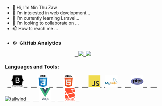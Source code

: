 - 👋 Hi, I’m Min Thu Zaw
- 👀 I’m interested in web development...
- 🌱 I’m currently learning Laravel...
- 💞️ I’m looking to collaborate on ...
- 📫 How to reach me ...

<!---
Rion91/Rion91 is a ✨ special ✨ repository because its `README.md` (this file) appears on your GitHub profile.
You can click the Preview link to take a look at your changes.
--->
- ### ⚙️ &nbsp;GitHub Analytics
<p align="center">
  <a href="https://github.com/Rion91">  
<img height="180em" src="https://github-readme-stats-eight-theta.vercel.app/api?username=rion91&show_icons=true&theme=algolia&include_all_commits=true&count_private=true"/>  <img height="180em" src="https://github-readme-stats-eight-theta.vercel.app/api/top-langs/?username=rion91&layout=compact&langs_count=8&theme=algolia"/></a></p><h3 align="left">Languages and Tools:</h3><p align="left">  <a href="https://getbootstrap.com" target="_blank" rel="noreferrer">   <img src="https://raw.githubusercontent.com/devicons/devicon/master/icons/bootstrap/bootstrap-plain-wordmark.svg" alt="bootstrap" width="40" height="40"/>   </a>   <a href="https://www.w3schools.com/css/" target="_blank" rel="noreferrer">     <img src="https://raw.githubusercontent.com/devicons/devicon/master/icons/css3/css3-original-wordmark.svg" alt="css3" width="40" height="40"/>   </a>   <a href="https://www.w3.org/html/" target="_blank" rel="noreferrer">     <img src="https://raw.githubusercontent.com/devicons/devicon/master/icons/html5/html5-original-wordmark.svg" alt="html5" width="40" height="40"/>   </a>   <a href="https://developer.mozilla.org/en-US/docs/Web/JavaScript" target="_blank" rel="noreferrer">     <img src="https://raw.githubusercontent.com/devicons/devicon/master/icons/javascript/javascript-original.svg" alt="javascript" width="40" height="40"/> </a>  <a href="https://www.mysql.com/" target="_blank" rel="noreferrer"> <img src="https://raw.githubusercontent.com/devicons/devicon/master/icons/mysql/mysql-original-wordmark.svg" alt="mysql" width="40" height="40"/>   </a>   <a href="https://www.php.net" target="_blank" rel="noreferrer">     <img src="https://raw.githubusercontent.com/devicons/devicon/master/icons/php/php-original.svg" alt="php" width="40" height="40"/>   </a>   <a href="https://tailwindcss.com/" target="_blank" rel="noreferrer">     <img src="https://www.vectorlogo.zone/logos/tailwindcss/tailwindcss-icon.svg" alt="tailwind" width="40" height="40"/>   </a>   <a href="https://vuejs.org/" target="_blank" rel="noreferrer">     <img src="https://raw.githubusercontent.com/devicons/devicon/master/icons/vuejs/vuejs-original-wordmark.svg" alt="vuejs" width="40" height="40"/>   </a>  <a href="https://laravel.com/" target="_blank" rel="noreferrer">     <img src="https://raw.githubusercontent.com/devicons/devicon/master/icons/laravel/laravel-plain-wordmark.svg" alt="laravel" width="40" height="40"/>   </a></p>

